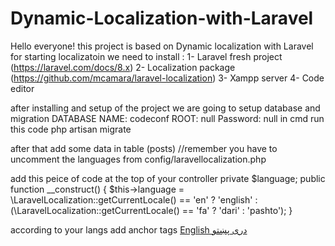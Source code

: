 # Dynamic-Localization-with-Laravel
Hello everyone! this project is based on Dynamic localization with Laravel 
for starting localizatoin we need to install :
1- Laravel fresh project  (https://laravel.com/docs/8.x)
2- Localization package (https://github.com/mcamara/laravel-localization)
3- Xampp server
4- Code editor

after installing and setup of the project we are going to setup database and migration
DATABASE NAME: codeconf
ROOT: null
Password: null
in cmd run this code
php artisan migrate

after that add some data in table (posts) 
//remember you have to uncomment the languages from config/laravellocalization.php


add this peice of code at the top of your controller 
      private $language;
      public function __construct()
        {
        	$this->language = \LaravelLocalization::getCurrentLocale() == 'en' ? 'english' : (\LaravelLocalization::getCurrentLocale() == 'fa' ? 'dari' : 'pashto');
        }
        
 according to your langs add anchor tags
 <a href="{{LaravelLocalization::getLocalizedURL('en') }}" >English </a>
 <a href="{{LaravelLocalization::getLocalizedURL('en') }}" >دری </a>
 <a href="{{LaravelLocalization::getLocalizedURL('en') }}" >پښتو </a>
 
 
 

